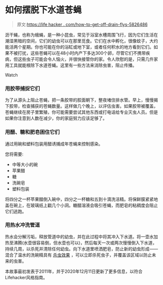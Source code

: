 # 如何摆脱下水道苍蝇

> 原文:[https://life hacker . com/how-to-get-off-drain-flys-5826486](https://lifehacker.com/how-to-get-rid-of-drain-flies-5826486)

沥干蝇，也称为蛾蝇，是一种小昆虫，常见于浴室水槽周围飞行，因为它们生活在潮湿黑暗的空间，它们的幼虫可以在那里觅食。它们在水中孵化，很像蚊子，大约能活两个星期。你也可能在你的浴缸或地下室，或者任何积水的地方看到它们。如果不被打扰，这些苍蝇可以在48小时内产下多达300个卵，尽管它们不携带疾病，但这些虫子可能会令人恼火，并很快接管你的家。令人欣慰的是，只需几件家用工具就能根除下水道苍蝇。这里有一些方法来消除虫害，阻止传播。

Watch

### 用胶带捕捉它们

为了从源头上阻止苍蝇，把一条胶带的胶面朝下，整夜堵住排水管。早上，慢慢揭下胶带，检查捕获的苍蝇数量。这样做几个晚上，以评估虫害。如果胶带被覆盖，苍蝇继续在房子里繁殖，你可能需要尝试其他东西或打电话给专业灭虫人员。但是如果你注意到人数在减少，你的家庭努力应该足够了。

### 用醋、糖和肥皂困住它们

通过用碗和塑料包装用醋诱捕成年苍蝇来控制感染。

您将需要:

*   中等大小的碗
*   苹果醋
*   糖
*   洗碗皂
*   塑料包装

将四分之一杯苹果醋倒入碗中，四分之一杯糖和五到十滴洗洁精。将保鲜膜紧紧地盖在碗上，在玻璃纸上戳几个小洞。糖醋溶液会吸引苍蝇，而肥皂的粘稠度会阻止它们逃跑。

### 用热水冲洗管道

热水会分解污垢，释放管道中的幼虫，并在此过程中将其冲入下水道。将一壶水加热至沸腾(水壶很容易倒，但水壶也可以)，然后每天一次或两次慢慢倒入下水道，持续几周，以杀死并清除任何幼虫。向下水道里喷洒肥皂，防止新的幼虫形成——混合了温水的洗碗精具有 [杀虫效果](https://www.fliesonly.com/how-to-get-rid-of-drain-flies/) ，可以立即杀死虫子，并覆盖该区域以防止未来的虫害。

本故事最初发表于2011年，并于2020年12月11日更新了更多信息，以符合Lifehacker风格指南。